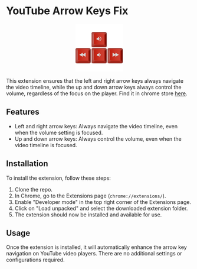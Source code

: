 # YouTube Arrow Keys Fix

<p align="center">
  <img width='128' src="icons/icon256.png" alt="Alt Text">
</p>

This extension ensures that the left and right arrow keys always navigate the video timeline, while the up and down arrow keys always control the volume, regardless of the focus on the player. Find it in chrome store [here](https://chrome.google.com/webstore/detail/youtube-arrow-keys-fix/hbnlngeljeofecndhmebgpgpccfnkgjb).

## Features

-   Left and right arrow keys: Always navigate the video timeline, even when the volume setting is focused.
-   Up and down arrow keys: Always control the volume, even when the video timeline is focused.

## Installation

To install the extension, follow these steps:

1. Clone the repo.
2. In Chrome, go to the Extensions page (`chrome://extensions/`).
3. Enable "Developer mode" in the top right corner of the Extensions page.
4. Click on "Load unpacked" and select the downloaded extension folder.
5. The extension should now be installed and available for use.

## Usage

Once the extension is installed, it will automatically enhance the arrow key navigation on YouTube video players. There are no additional settings or configurations required.
